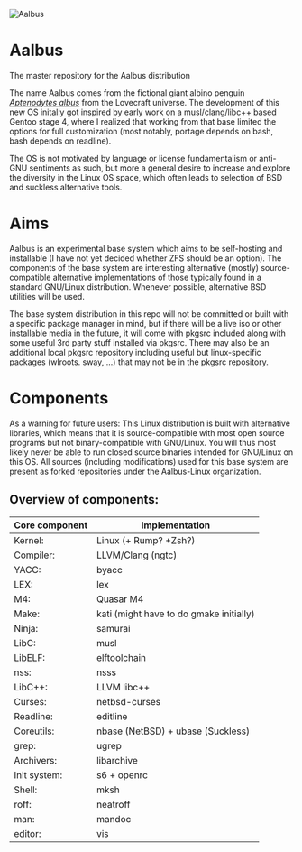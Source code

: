 ![Aalbus](https://static.wikia.nocookie.net/lovecraft/images/1/16/Albp3.jpg)

# Aalbus
The master repository for the Aalbus distribution

The name Aalbus comes from the fictional giant albino penguin [*Aptenodytes albus*](https://lovecraft.fandom.com/wiki/Albino_penguin) from the Lovecraft universe.
The development of this new OS initally got inspired by early work on a musl/clang/libc++ based Gentoo stage 4, where I realized that working from that base limited the options for full customization (most notably, portage depends on bash, bash depends on readline).

The OS is not motivated by language or license fundamentalism or anti-GNU sentiments as such, but more a general desire to increase and explore the diversity in the Linux OS space, which often leads to selection of BSD and suckless alternative tools.


# Aims
Aalbus is an experimental base system which aims to be self-hosting and installable (I have not yet decided whether ZFS should be an option). The components of the base system are interesting alternative (mostly) source-compatible alternative implementations of those typically found in a standard GNU/Linux distribution. Whenever possible, alternative BSD utilities will be used.

The base system distribution in this repo will not be committed or built with a specific package manager in mind, but if there will be a live iso or other installable media in the future, it will come with pkgsrc included along with some useful 3rd party stuff installed via pkgsrc. There may also be an additional local pkgsrc repository including useful but linux-specific packages (wlroots. sway, ...) that may not be in the pkgsrc repository. 


# Components
As a warning for future users: This Linux distribution is built with alternative libraries, which means that it is source-compatible with most open source programs but not binary-compatible with GNU/Linux. You will thus most likely never be able to run closed source binaries intended for GNU/Linux on this OS. All sources (including modifications) used for this base system are present as forked repositories under the Aalbus-Linux organization. 

## Overview of components:
Core component | Implementation
------------ | -------------
Kernel: | Linux (+ Rump? +Zsh?)
Compiler: | LLVM/Clang (ngtc)
YACC: | byacc
LEX:  | lex
M4: | Quasar M4
Make: | kati (might have to do gmake initially)
Ninja: | samurai
LibC: | musl
LibELF: | elftoolchain
nss: | nsss
LibC++: | LLVM libc++
Curses: | netbsd-curses
Readline: | editline
Coreutils: | nbase (NetBSD) + ubase (Suckless)
grep: | ugrep
Archivers: | libarchive
Init system: | s6 + openrc
Shell: | mksh
roff: | neatroff
man: | mandoc
editor: | vis
